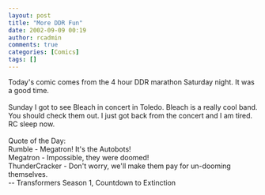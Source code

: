 ```yaml
---
layout: post
title: "More DDR Fun"
date: 2002-09-09 00:19
author: rcadmin
comments: true
categories: [Comics]
tags: []
---
```

Today's comic comes from the 4 hour DDR marathon Saturday night. It was a good time.
<br />
<br />
Sunday I got to see Bleach in concert in Toledo. Bleach is a really cool band. You should check them out. I just got back from the concert and I am tired. RC sleep now.
<br />
<br />
Quote of the Day:
<br />
Rumble - Megatron! It's the Autobots!
<br />
Megatron - Impossible, they were doomed!
<br />
ThunderCracker - Don't worry, we'll make them pay for un-dooming themselves.
<br />
-- Transformers Season 1, Countdown to Extinction
<!--more-->
<img src="/wp/wp-content/comics/20020909.gif" alt="" />
